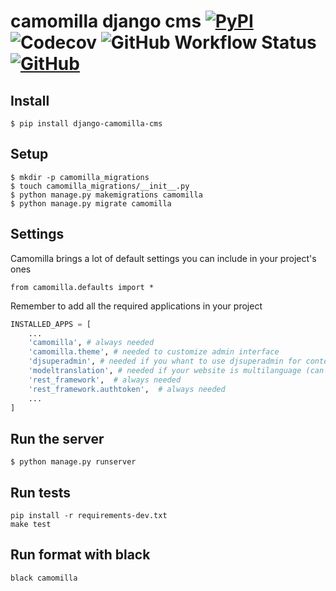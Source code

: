# camomilla django cms [![PyPI](https://img.shields.io/pypi/v/django-camomilla-cms?style=flat-square)](https://pypi.org/project/django-camomilla-cms) ![Codecov](https://img.shields.io/codecov/c/github/camomillacms/camomilla-core?style=flat-square) ![GitHub Workflow Status](https://img.shields.io/github/workflow/status/camomillacms/camomilla-core/Test,%20Coverage%20and%20Release?style=flat-square) [![GitHub](https://img.shields.io/github/license/camomillacms/camomilla-core?style=flat-square)](./LICENSE)

## Install 

```shell
$ pip install django-camomilla-cms
```

## Setup 
```shell
$ mkdir -p camomilla_migrations
$ touch camomilla_migrations/__init__.py
$ python manage.py makemigrations camomilla
$ python manage.py migrate camomilla
```


## Settings

Camomilla brings a lot of default settings you can include in your project's ones

    from camomilla.defaults import *

Remember to add all the required applications in your project

```python
INSTALLED_APPS = [
    ...
    'camomilla', # always needed
    'camomilla.theme', # needed to customize admin interface
    'djsuperadmin', # needed if you whant to use djsuperadmin for contents
    'modeltranslation', # needed if your website is multilanguage (can be added later)
    'rest_framework',  # always needed
    'rest_framework.authtoken',  # always needed
    ...
]
```

## Run the server

    $ python manage.py runserver

## Run tests

    pip install -r requirements-dev.txt
    make test

## Run format with black

    black camomilla
